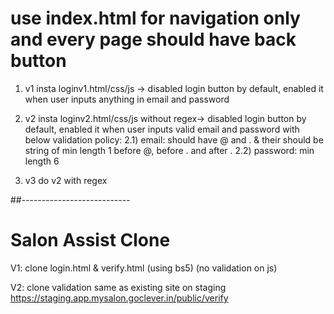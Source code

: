 # use index.html for navigation only and every page should have back button

1) v1 insta loginv1.html/css/js -> disabled login button by default, enabled it when user inputs anything in email and password 

2) v2 insta loginv2.html/css/js without regex-> disabled login button by default, enabled it when user inputs valid  email and password with below validation policy:
    2.1) email: should have @ and . & their should be string of min length 1 before @, before . and after .
    2.2) password: min length 6

3) v3 do v2 with regex


##---------------------------


# Salon Assist Clone
V1: clone  login.html & verify.html (using bs5) (no validation on js)

V2: clone validation same as existing site on staging
https://staging.app.mysalon.goclever.in/public/verify




